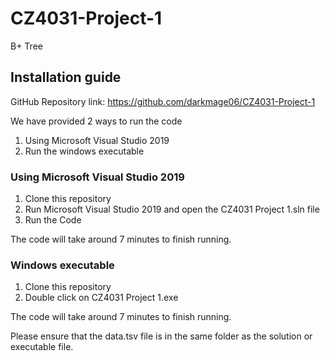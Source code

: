 # CZ4031-Project-1
B+ Tree

## Installation guide
GitHub Repository link: https://github.com/darkmage06/CZ4031-Project-1

We have provided 2 ways to run the code

1. Using Microsoft Visual Studio 2019
2. Run the windows executable

### Using Microsoft Visual Studio 2019

1. Clone this repository
2. Run Microsoft Visual Studio 2019 and open the CZ4031 Project 1.sln file
3. Run the Code

The code will take around 7 minutes to finish running.

### Windows executable

1. Clone this repository
2. Double click on CZ4031 Project 1.exe

The code will take around 7 minutes to finish running.

Please ensure that the data.tsv file is in the same folder as the solution or executable file.

